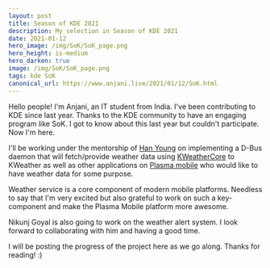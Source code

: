 ```yaml
---
layout: post
title: Season of KDE 2021
description: My selection in Season of KDE 2021
date: 2021-01-12
hero_image: /img/SoK/SoK_page.png
hero_height: is-medium
hero_darken: true
image: /img/SoK/SoK_page.png
tags: kde SoK
canonical_url: https://www.anjani.live/2021/01/12/SoK.html
---
```


Hello people! I'm Anjani, an IT student from India. I've been contributing to KDE since last
year. Thanks to the KDE community to have an engaging program like SoK. 
I got to know about this last year but couldn't participate. Now I'm here.

I'll be working under the mentorship of [Han Young](https://invent.kde.org/hanyoung) on 
implementing a D-Bus daemon that will fetch/provide weather data using [KWeatherCore](https://invent.kde.org/libraries/kweathercore) to KWeather as well as other applications on [Plasma mobile](https://www.plasma-mobile.org/) who would like to have weather data for some purpose.

Weather service is a core component of modern mobile platforms. Needless to say that I'm very 
excited but also grateful to work on such a key-component and make the Plasma Mobile platform more
awesome.

Nikunj Goyal is also going to work on the weather alert system. I look forward to collaborating
with him and having a good time.

I will be posting the progress of the project here as we go along. Thanks for reading! :)
